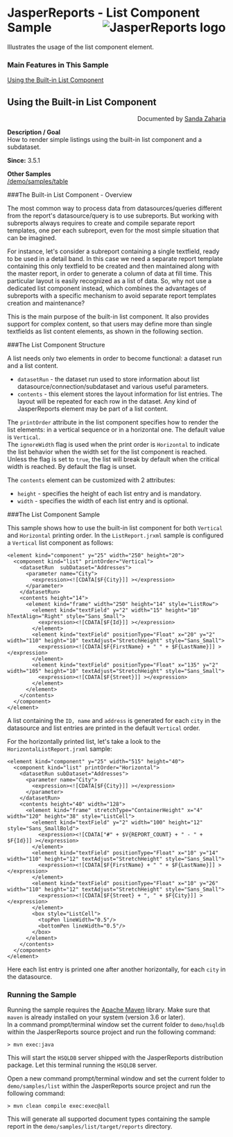 
# JasperReports - List Component Sample <img src="https://jasperreports.sourceforge.net/resources/jasperreports.svg" alt="JasperReports logo" align="right"/>
Illustrates the usage of the list component element.

### Main Features in This Sample

[Using the Built-in List Component](#list)

## <a name='list'>Using</a> the Built-in List Component
<div align="right">Documented by <a href='mailto:shertage@users.sourceforge.net'>Sanda Zaharia</a></div>

**Description / Goal**\
How to render simple listings using the built-in list component and a subdataset.

**Since:** 3.5.1

**Other Samples**\
[/demo/samples/table](../table/README.md)

###The Built-in List Component - Overview

The most common way to process data from datasources/queries different from the report's datasource/query is to use subreports. But working with subreports always requires to create and compile separate report templates, one per each subreport, even for the most simple situation that can be imagined.

For instance, let's consider a subreport containing a single textfield, ready to be used in a detail band. In this case we need a separate report template containing this only textfield to be created and then maintained along with the master report, in order to generate a column of data at fill time. This particular layout is easily recognized as a list of data. So, why not use a dedicated list component instead, which combines the advantages of subreports with a specific mechanism to avoid separate report templates creation and maintenance?

This is the main purpose of the built-in list component. It also provides support for complex content, so that users may define more than single textfields as list content elements, as shown in the following section.

###The List Component Structure

A list needs only two elements in order to become functional: a dataset run and a list content.

- `datasetRun` - the dataset run used to store information about list datasource/connection/subdataset and various useful parameters.
- `contents` - this element stores the layout information for list entries. The layout will be repeated for each row in the dataset. Any kind of JasperReports element may be part of a list content.

The `printOrder` attribute in the list component specifies how to render the list elements: in a vertical sequence or in a horizontal one. The default value is `Vertical`.\
The `ignoreWidth` flag is used when the print order is `Horizontal` to indicate the list behavior when the width set for the list component is reached. Unless the flag is set to `true`, the list will break by default when the critical width is reached. By default the flag is unset.

The `contents` element can be customized with 2 attributes:

- `height` - specifies the height of each list entry and is mandatory.
- `width` - specifies the width of each list entry and is optional.

###The List Component Sample

This sample shows how to use the built-in list component for both `Vertical` and `Horizontal` printing order. In the `ListReport.jrxml` sample is configured a `Vertical` list component as follows:

```
<element kind="component" y="25" width="250" height="20">
  <component kind="list" printOrder="Vertical">
    <datasetRun  subDataset="Addresses">
      <parameter name="City">
        <expression><![CDATA[$F{City}]] ></expression>
      </parameter>
    </datasetRun>
    <contents height="14">
      <element kind="frame" width="250" height="14" style="ListRow">
        <element kind="textField" y="2" width="15" height="10" hTextAlign="Right" style="Sans_Small">
          <expression><![CDATA[$F{Id}]] ></expression>
        </element>
        <element kind="textField" positionType="Float" x="20" y="2" width="110" height="10" textAdjust="StretchHeight" style="Sans_Small">
          <expression><![CDATA[$F{FirstName} + " " + $F{LastName}]] ></expression>
        </element>
        <element kind="textField" positionType="Float" x="135" y="2" width="105" height="10" textAdjust="StretchHeight" style="Sans_Small">
          <expression><![CDATA[$F{Street}]] ></expression>
        </element>
      </element>
    </contents>
  </component>
</element>
```

A list containing the `ID, name` and `address` is generated for each `city` in the datasource and list entries are printed in the default `Vertical` order.

For the horizontally printed list, let's take a look to the `HorizontalListReport.jrxml` sample:

```
<element kind="component" y="25" width="515" height="40">
  <component kind="list" printOrder="Horizontal">
    <datasetRun subDataset="Addresses">
      <parameter name="City">
        <expression><![CDATA[$F{City}]] ></expression>
      </parameter>
    </datasetRun>
    <contents height="40" width="128">
      <element kind="frame" stretchType="ContainerHeight" x="4" width="120" height="38" style="ListCell">
        <element kind="textField" y="2" width="100" height="12" style="Sans_SmallBold">
          <expression><![CDATA["#" + $V{REPORT_COUNT} + " - " + $F{Id}]] ></expression>
        </element>
        <element kind="textField" positionType="Float" x="10" y="14" width="110" height="12" textAdjust="StretchHeight" style="Sans_Small">
          <expression><![CDATA[$F{FirstName} + " " + $F{LastName}]] ></expression>
        </element>
        <element kind="textField" positionType="Float" x="10" y="26" width="110" height="12" textAdjust="StretchHeight" style="Sans_Small">
          <expression><![CDATA[$F{Street} + ", " + $F{City}]] ></expression>
        </element>
        <box style="ListCell">
          <topPen lineWidth="0.5"/>
          <bottomPen lineWidth="0.5"/>
        </box>
      </element>
    </contents>
  </component>
</element>
```

Here each list entry is printed one after another horizontally, for each `city` in the datasource.

### Running the Sample

Running the sample requires the [Apache Maven](https://maven.apache.org) library. Make sure that `maven` is already installed on your system (version 3.6 or later).\
In a command prompt/terminal window set the current folder to `demo/hsqldb` within the JasperReports source project and run the following command:

```
> mvn exec:java
```

This will start the `HSQLDB` server shipped with the JasperReports distribution package. Let this terminal running the `HSQLDB` server.

Open a new command prompt/terminal window and set the current folder to `demo/samples/list` within the JasperReports source project and run the following command:

```
> mvn clean compile exec:exec@all
```

This will generate all supported document types containing the sample report in the `demo/samples/list/target/reports` directory.
